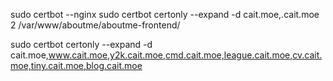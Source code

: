 sudo certbot --nginx
sudo certbot certonly --expand -d cait.moe,<subdomain>.cait.moe
2
/var/www/aboutme/aboutme-frontend/<subdomain>

sudo certbot certonly --expand -d cait.moe,www.cait.moe,y2k.cait.moe,cmd.cait.moe,league.cait.moe,cv.cait.moe,tiny.cait.moe,blog.cait.moe